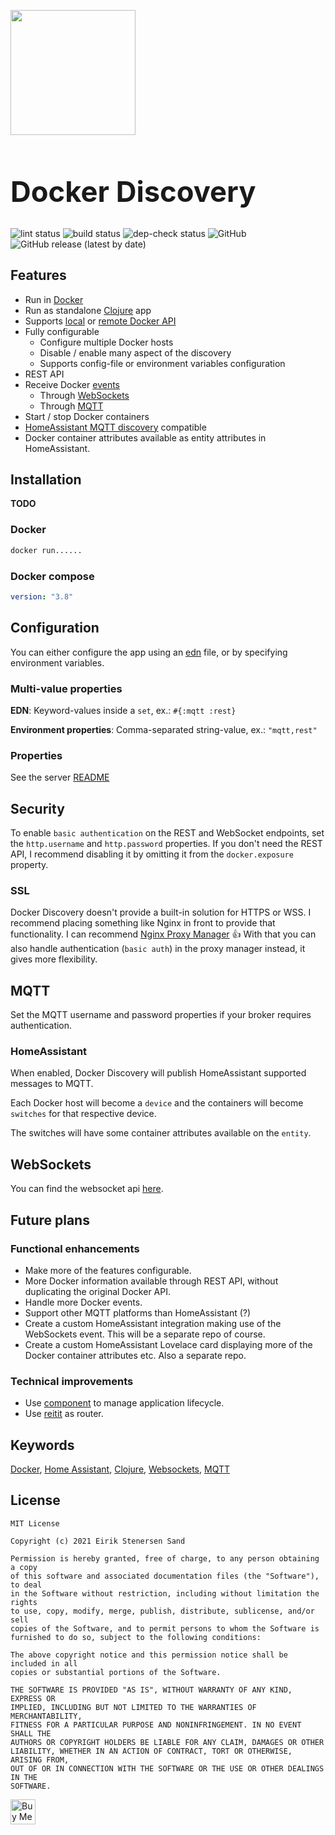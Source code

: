 <p align="center" style="display: flex; align-items: center">
  <img height="200" src="https://www.docker.com/sites/default/files/d8/2019-07/Moby-logo.png">
  <h1 style="font-size: 34pt; padding-right: 20px">
    Docker Discovery
  </h1>
</p>

![lint status](https://github.com/ezand/docker-discovery/workflows/server-lint/badge.svg)
![build status](https://github.com/ezand/docker-discovery/workflows/server-build/badge.svg)
![dep-check status](https://github.com/ezand/docker-discovery/workflows/server-dep-check/badge.svg)
![GitHub](https://img.shields.io/github/license/ezand/docker-discovery)
![GitHub release (latest by date)](https://img.shields.io/github/v/release/ezand/docker-discovery)

## Features
* Run in [Docker](https://www.docker.com/)
* Run as standalone [Clojure](https://clojure.org/) app
* Supports [local](https://stackoverflow.com/a/40007244/655296) or [remote Docker API](https://blog.usejournal.com/how-to-enable-docker-remote-api-on-docker-host-7b73bd3278c6)
* Fully configurable
  * Configure multiple Docker hosts
  * Disable / enable many aspect of the discovery
  * Supports config-file or environment variables configuration
* REST API
* Receive Docker [events](https://docs.docker.com/engine/reference/commandline/events/)
  * Through [WebSockets](https://en.wikipedia.org/wiki/WebSocket)
  * Through [MQTT](https://mqtt.org/)
* Start / stop Docker containers
* [HomeAssistant MQTT discovery](https://www.home-assistant.io/docs/mqtt/discovery/) compatible
* Docker container attributes available as entity attributes in HomeAssistant.

## Installation

__TODO__

### Docker

```bash
docker run......
```

### Docker compose

```yaml
version: "3.8"
```

## Configuration

You can either configure the app using an [edn](https://github.com/edn-format/edn) file,
or by specifying environment variables.

### Multi-value properties

__EDN__: Keyword-values inside a `set`, ex.: `#{:mqtt :rest}`

__Environment properties__: Comma-separated string-value, ex.: `"mqtt,rest"`

### Properties
See the server [README](./server/README.md)

## Security

To enable `basic authentication` on the REST and WebSocket endpoints, set the
`http.username` and `http.password` properties. If you don't need the REST API,
I recommend disabling it by omitting it from the `docker.exposure` property.

### SSL

Docker Discovery doesn't provide a built-in solution for HTTPS or WSS. I recommend
placing something like Nginx in front to provide that functionality. I can recommend
[Nginx Proxy Manager](https://nginxproxymanager.com/) 👍 With that you can also handle
authentication (`basic auth`) in the proxy manager instead, it gives more flexibility.

## MQTT

Set the MQTT username and password properties if your broker requires authentication.

### HomeAssistant

When enabled, Docker Discovery will publish HomeAssistant supported messages to MQTT.

Each Docker host will become a `device` and the containers will become `switches` for that respective device.

The switches will have some container attributes available on the `entity`.

## WebSockets

You can find the websocket api [here](doc/websocket-api.md).

## Future plans

### Functional enhancements

* Make more of the features configurable.
* More Docker information available through REST API, without duplicating the original Docker API.
* Handle more Docker events.
* Support other MQTT platforms than HomeAssistant (?)
* Create a custom HomeAssistant integration making use of the WebSockets event. This will be a separate repo of course.
* Create a custom HomeAssistant Lovelace card displaying more of the Docker container attributes etc. Also a separate repo.

### Technical improvements

* Use [component](https://github.com/stuartsierra/component) to manage application lifecycle.
* Use [reitit](https://github.com/metosin/reitit) as router.

## Keywords

[Docker](https://www.docker.com), 
[Home Assistant](https://www.home-assistant.io/docs/mqtt/discovery),
[Clojure](https://clojure.org),
[Websockets](https://en.wikipedia.org/wiki/WebSocket),
[MQTT](https://mqtt.org)

## License

```
MIT License

Copyright (c) 2021 Eirik Stenersen Sand

Permission is hereby granted, free of charge, to any person obtaining a copy
of this software and associated documentation files (the "Software"), to deal
in the Software without restriction, including without limitation the rights
to use, copy, modify, merge, publish, distribute, sublicense, and/or sell
copies of the Software, and to permit persons to whom the Software is
furnished to do so, subject to the following conditions:

The above copyright notice and this permission notice shall be included in all
copies or substantial portions of the Software.

THE SOFTWARE IS PROVIDED "AS IS", WITHOUT WARRANTY OF ANY KIND, EXPRESS OR
IMPLIED, INCLUDING BUT NOT LIMITED TO THE WARRANTIES OF MERCHANTABILITY,
FITNESS FOR A PARTICULAR PURPOSE AND NONINFRINGEMENT. IN NO EVENT SHALL THE
AUTHORS OR COPYRIGHT HOLDERS BE LIABLE FOR ANY CLAIM, DAMAGES OR OTHER
LIABILITY, WHETHER IN AN ACTION OF CONTRACT, TORT OR OTHERWISE, ARISING FROM,
OUT OF OR IN CONNECTION WITH THE SOFTWARE OR THE USE OR OTHER DEALINGS IN THE
SOFTWARE.
```

<a href="https://www.buymeacoffee.com/ezand" target="_blank"><img height="40" src="https://cdn.buymeacoffee.com/buttons/v2/default-yellow.png" alt="Buy Me A Coffee" /></a>
